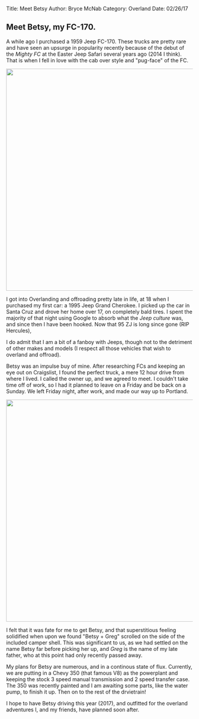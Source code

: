 Title: Meet Betsy
Author: Bryce McNab
Category: Overland
Date: 02/26/17

## Meet Betsy, my FC-170.
A while ago I purchased a 1959 Jeep FC-170. These trucks are pretty rare and have seen an upsurge in popularity recently because of the debut of the _Mighty FC_ at the Easter Jeep Safari several years ago (2014 I think). That is when I fell in love with the cab over style and "pug-face" of the FC.

<img src="https://i.imgur.com/BpKyDAs.jpg" width="600">

I got into Overlanding and offroading pretty late in life, at 18 when I purchased my first car: a 1995 Jeep Grand Cherokee. I picked up the car in Santa Cruz and drove her home over 17, on completely bald tires. I spent the majority of that night using Google to absorb what the _Jeep culture_ was, and since then I have been hooked. Now that 95 ZJ is long since gone (RIP Hercules), 

I do admit that I am a bit of a fanboy with Jeeps, though not to the detriment of other makes and models (I respect all those vehicles that wish to overland and offroad). 

Betsy was an impulse buy of mine. After researching FCs and keeping an eye out on Craigslist, I found the perfect truck, a mere 12 hour drive from where I lived. I called the owner up, and we agreed to meet. I couldn't take time off of work, so I had it planned to leave on a Friday and be back on a Sunday. We left Friday night, after work, and made our way up to Portland. 

<img src="https://i.imgur.com/tkAR9SM.jpg" width="600">

I felt that it was fate for me to get Betsy, and that superstitious feeling solidified when upon we found "Betsy + Greg" scrolled on the side of the included camper shell. This was significant to us, as we had settled on the name Betsy far before picking her up, and _Greg_ is the name of my late father, who at this point had only recently passed away.

My plans for Betsy are numerous, and in a continous state of flux. Currently, we are putting in a Chevy 350 (that famous V8) as the powerplant and keeping the stock 3 speed manual transmission and 2 speed transfer case. The 350 was recently painted and I am awaiting some parts, like the water pump, to finish it up. Then on to the rest of the drvietrain!

I hope to have Betsy driving this year (2017), and outfitted for the overland adventures I, and my friends, have planned soon after.
